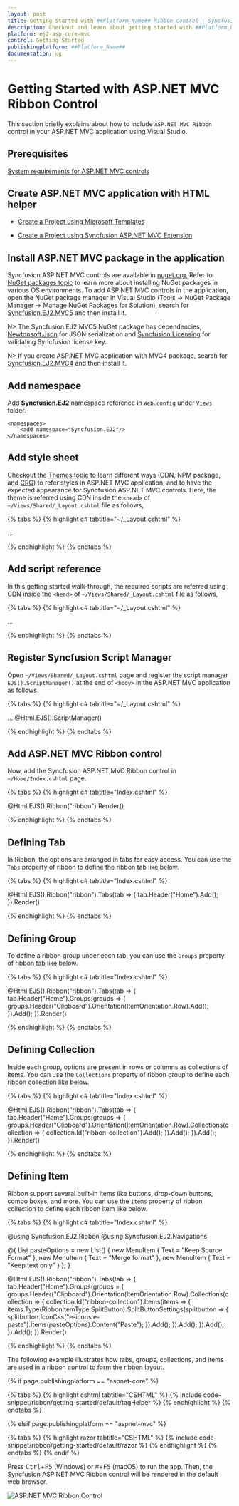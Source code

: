 ```yaml
---
layout: post
title: Getting Started with ##Platform_Name## Ribbon Control | Syncfusion
description: Checkout and learn about getting started with ##Platform_Name## Ribbon control of Syncfusion Essential JS 2 and more details.
platform: ej2-asp-core-mvc
control: Getting Started
publishingplatform: ##Platform_Name##
documentation: ug
---
```


# Getting Started with ASP.NET MVC Ribbon Control

This section briefly explains about how to include `ASP.NET MVC Ribbon` control in your ASP.NET MVC application using Visual Studio.

## Prerequisites

[System requirements for ASP.NET MVC controls](https://ej2.syncfusion.com/aspnetmvc/documentation/system-requirements)

## Create ASP.NET MVC application with HTML helper

* [Create a Project using Microsoft Templates](https://docs.microsoft.com/en-us/aspnet/core/tutorials/first-mvc-app/start-mvc?view=aspnetcore-6.0&tabs=visual-studio)

* [Create a Project using Syncfusion ASP.NET MVC Extension](https://ej2.syncfusion.com/aspnetmvc/documentation/getting-started/project-template)

## Install ASP.NET MVC package in the application

Syncfusion ASP.NET MVC controls are available in [nuget.org.](https://www.nuget.org/packages?q=syncfusion.EJ2) Refer to [NuGet packages topic](https://ej2.syncfusion.com/aspnetmvc/documentation/nuget-packages) to learn more about installing NuGet packages in various OS environments. To add ASP.NET MVC controls in the application, open the NuGet package manager in Visual Studio (Tools → NuGet Package Manager → Manage NuGet Packages for Solution), search for [Syncfusion.EJ2.MVC5](https://www.nuget.org/packages/Syncfusion.EJ2.MVC5) and then install it.

N> The Syncfusion.EJ2.MVC5 NuGet package has dependencies, [Newtonsoft.Json](https://www.nuget.org/packages/Newtonsoft.Json/) for JSON serialization and [Syncfusion.Licensing](https://www.nuget.org/packages/Syncfusion.Licensing/) for validating Syncfusion license key.

N> If you create ASP.NET MVC application with MVC4 package, search for [Syncfusion.EJ2.MVC4](https://www.nuget.org/packages/Syncfusion.EJ2.MVC4) and then install it. 

## Add namespace

Add **Syncfusion.EJ2** namespace reference in `Web.config` under `Views` folder.

```
<namespaces>
    <add namespace="Syncfusion.EJ2"/>
</namespaces>
```

## Add style sheet

Checkout the [Themes topic](https://ej2.syncfusion.com/aspnetmvc/documentation/appearance/theme) to learn different ways (CDN, NPM package, and [CRG](https://ej2.syncfusion.com/aspnetmvc/documentation/common/custom-resource-generator)) to refer styles in ASP.NET MVC application, and to have the expected appearance for Syncfusion ASP.NET MVC controls. Here, the theme is referred using CDN inside the `<head>` of `~/Views/Shared/_Layout.cshtml` file as follows,

{% tabs %}
{% highlight c# tabtitle="~/_Layout.cshtml" %}

<head>
    ...
    <!-- Syncfusion ASP.NET MVC controls styles -->
    <link rel="stylesheet" href="https://cdn.syncfusion.com/ej2/{{ site.ej2version }}/fluent.css" />
</head>

{% endhighlight %}
{% endtabs %}

## Add script reference

In this getting started walk-through, the required scripts are referred using CDN inside the `<head>` of `~/Views/Shared/_Layout.cshtml` file as follows,

{% tabs %}
{% highlight c# tabtitle="~/_Layout.cshtml" %}

<head>
    ...
    <!-- Syncfusion ASP.NET MVC controls scripts -->
    <script src="https://cdn.syncfusion.com/ej2/{{ site.ej2version }}/dist/ej2.min.js"></script>
</head>

{% endhighlight %}
{% endtabs %}

## Register Syncfusion Script Manager

Open `~/Views/Shared/_Layout.cshtml` page and register the script manager `EJS().ScriptManager()` at the end of `<body>` in the ASP.NET MVC application as follows. 

{% tabs %}
{% highlight c# tabtitle="~/_Layout.cshtml" %}

<body>
...
    <!-- Syncfusion ASP.NET MVC Script Manager -->
    @Html.EJS().ScriptManager()
</body>

{% endhighlight %}
{% endtabs %}

## Add ASP.NET MVC Ribbon control

Now, add the Syncfusion ASP.NET MVC Ribbon control in `~/Home/Index.cshtml` page.

{% tabs %}
{% highlight c# tabtitle="Index.cshtml" %}

@Html.EJS().Ribbon("ribbon").Render()

{% endhighlight %}
{% endtabs %}

## Defining Tab

In Ribbon, the options are arranged in tabs for easy access. You can use the `Tabs` property of ribbon to define the ribbon tab like below.

{% tabs %}
{% highlight c# tabtitle="Index.cshtml" %}

@Html.EJS().Ribbon("ribbon").Tabs(tab =>
{
    tab.Header("Home").Add();
}).Render()

{% endhighlight %}
{% endtabs %}

## Defining Group

To define a ribbon group under each tab, you can use the `Groups` property of ribbon tab like below.

{% tabs %}
{% highlight c# tabtitle="Index.cshtml" %}

@Html.EJS().Ribbon("ribbon").Tabs(tab =>
{
    tab.Header("Home").Groups(groups =>
    {
        groups.Header("Clipboard").Orientation(ItemOrientation.Row).Add();
    }).Add();
}).Render()

{% endhighlight %}
{% endtabs %}

## Defining Collection

Inside each group, options are present in rows or columns as collections of items. You can use the `Collections` property of ribbon group to define each ribbon collection like below.

{% tabs %}
{% highlight c# tabtitle="Index.cshtml" %}

@Html.EJS().Ribbon("ribbon").Tabs(tab =>
{
    tab.Header("Home").Groups(groups =>
    {
        groups.Header("Clipboard").Orientation(ItemOrientation.Row).Collections(collection =>
        {
            collection.Id("ribbon-collection").Add();
        }).Add();
    }).Add();
}).Render()

{% endhighlight %}
{% endtabs %}

## Defining Item

Ribbon support several built-in items like buttons, drop-down buttons, combo boxes, and more. You can use the `Items` property of ribbon collection to define each ribbon item like below.

{% tabs %}
{% highlight c# tabtitle="Index.cshtml" %}

@using Syncfusion.EJ2.Ribbon
@using Syncfusion.EJ2.Navigations

@{
    List<MenuItem> pasteOptions = new List<MenuItem>() { new MenuItem { Text = "Keep Source Format" }, new MenuItem { Text = "Merge format" }, new MenuItem { Text = "Keep text only" } };
}

@Html.EJS().Ribbon("ribbon").Tabs(tab =>
{
    tab.Header("Home").Groups(groups =
    {
        groups.Header("Clipboard").Orientation(ItemOrientation.Row).Collections(collection =>
        {
            collection.Id("ribbon-collection").Items(items =>
            {
                items.Type(RibbonItemType.SplitButton).SplitButtonSettings(splitbutton =>
                {
                    splitbutton.IconCss("e-icons e-paste").Items(pasteOptions).Content("Paste");
                }).Add();
            }).Add();
        }).Add();
    }).Add();
}).Render()

{% endhighlight %}
{% endtabs %}

The following example illustrates how tabs, groups, collections, and items are used in a ribbon control to form the ribbon layout.

{% if page.publishingplatform == "aspnet-core" %}

{% tabs %}
{% highlight cshtml tabtitle="CSHTML" %}
{% include code-snippet/ribbon/getting-started/default/tagHelper %}
{% endhighlight %}
{% endtabs %}

{% elsif page.publishingplatform == "aspnet-mvc" %}

{% tabs %}
{% highlight razor tabtitle="CSHTML" %}
{% include code-snippet/ribbon/getting-started/default/razor %}
{% endhighlight %}
{% endtabs %}
{% endif %}

Press <kbd>Ctrl</kbd>+<kbd>F5</kbd> (Windows) or <kbd>⌘</kbd>+<kbd>F5</kbd> (macOS) to run the app. Then, the Syncfusion ASP.NET MVC Ribbon control will be rendered in the default web browser.

![ASP.NET MVC Ribbon Control](images/ribbon.png)

